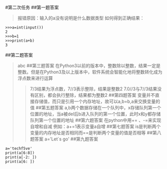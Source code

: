 #第二次任务
##第一题答案
>报错原因：输入的a没有说明是什么数据类型
>如何得到正确结果：
```
>>>a=int(input())
2
>>>b=1
>>>print(a+b)
3
```
##第二题答案
>abc
##第三题答案
>在Python3以前的版本中，整数除以整数，结果一定是整数。但是在Python3及以上版本中，软件系统会智能化地将整数转化成为浮点数来进行运算
>>7/3结果为浮点数，7//3表示整除，结果是整数2
>>7.0//3与7//3结果没有区别，都会执行整除，结果都为整数2
##第四题答案
>变量并不直接存储值，而只是引用一个内存地址，故可以a,b=b,a来交换变量的值
##第五题答案
>a,b两个数据存储在一个队列中，x存储队列第一个位置的地址，当a被del后b进入队列的第一个位置，此时x和y都存储队列第一个位置的地址
##第六题答案
>在python中用+= 、-=来实现自增和自减
例如：a+=1表示变量a自增
##第七题答案
>is是判断两个变量的内存地址是否相同而==是判断两个变量的值是否相等
##第八题答案
>a='Let`s go'
##第九题答案
```
a='techf5ve'
print(a[6:8])
print(a[-2: ])
print(a[6: ])
```
